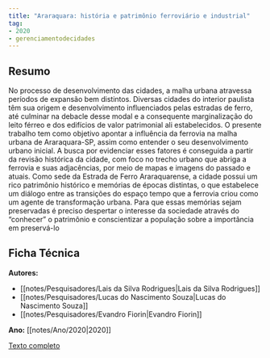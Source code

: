 ```yaml
---
title: "Araraquara: história e patrimônio ferroviário e industrial"
tag:
- 2020
- gerenciamentodecidades
---
```


## Resumo
No processo de desenvolvimento das cidades, a malha urbana atravessa períodos de expansão bem distintos. Diversas cidades do interior paulista têm sua origem e desenvolvimento influenciados pelas estradas de ferro, até culminar na debacle desse modal e a consequente marginalização do leito férreo e dos edifícios de valor patrimonial ali estabelecidos. O presente trabalho tem como objetivo apontar a influência da ferrovia na malha urbana de Araraquara-SP, assim como entender o seu desenvolvimento urbano inicial. A busca por evidenciar esses fatores é conseguida a partir da revisão histórica da cidade, com foco no trecho urbano que abriga a ferrovia e suas adjacências, por meio de mapas e imagens do passado e atuais. Como sede da Estrada de Ferro Araraquarense, a cidade possui um rico patrimônio histórico e memórias de épocas distintas, o que estabelece um diálogo entre as transições do espaço tempo que a ferrovia criou como um agente de transformação urbana. Para que essas memórias sejam preservadas é preciso despertar o interesse da sociedade através do “conhecer” o patrimônio e conscientizar a população sobre a importância em preservá-lo

## Ficha Técnica

**Autores:**
- [[notes/Pesquisadores/Lais da Silva Rodrigues|Lais da Silva Rodrigues]]
- [[notes/Pesquisadores/Lucas do Nascimento Souza|Lucas do Nascimento Souza]]
- [[notes/Pesquisadores/Evandro Fiorin|Evandro Fiorin]]

**Ano:** [[notes/Ano/2020|2020]]

[Texto completo](https://www.eventoanap.org.br/data/inscricoes/5583/form3125191445.pdf)